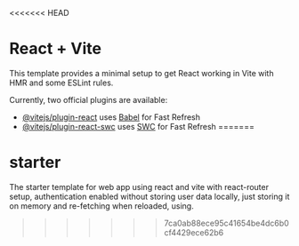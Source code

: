 <<<<<<< HEAD
# React + Vite

This template provides a minimal setup to get React working in Vite with HMR and some ESLint rules.

Currently, two official plugins are available:

- [@vitejs/plugin-react](https://github.com/vitejs/vite-plugin-react/blob/main/packages/plugin-react/README.md) uses [Babel](https://babeljs.io/) for Fast Refresh
- [@vitejs/plugin-react-swc](https://github.com/vitejs/vite-plugin-react-swc) uses [SWC](https://swc.rs/) for Fast Refresh
=======
# starter
The starter template for web app using react and vite with react-router setup, authentication enabled without storing user data locally, just storing it on memory and re-fetching  when reloaded, using.
>>>>>>> 7ca0ab88ece95c41654be4dc6b0cf4429ece62b6
